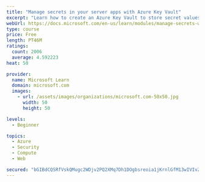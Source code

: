 ```yaml
---
title: "Manage secrets in your server apps with Azure Key Vault"
excerpt: "Learn how to create an Azure Key Vault to store secret values and how to enable secure access to the vault."
webUrl: https://docs.microsoft.com/en-us/learn/modules/manage-secrets-with-azure-key-vault/
type: course
price: Free
length: PT46M
ratings:
  count: 2006
  average: 4.592223
heat: 50

provider:
  name: Microsoft Learn
  domain: microsoft.com
  images:
    - url: /assets/images/organizations/microsoft.com-50x50.jpg
      width: 50
      height: 50

levels:
  - Beginner

topics:
  - Azure
  - Security
  - Compute
  - Web

secured: "bGIBdCQSRfVskQMugc2WDjv2PQ2XMq7Dh1DOgbsreoia1jKrnlGfM13wIVIvZ9JxfKWDaP406nO3zUIKIktNfk0mS05E6exdo/uN1TPUavFh30Rb5oJGzHVxJ6rJrTE5HYUegpWmLqNd/iiLnu+sqNsy5GaD0J0H8PwMAyaIkCjKpoQt4x0O7Hl5cR5+2/6OUR6wNmsK+QjWGfiut7FMMLP0ahYygtkwVE2olITEeJ8IJTZ4rfOKzLBqjRHa4U0q2X8v0+upTKlc+9Kppe+o83SPa5osMytkf/GPPaUxz4OpARFW2f92KdiDeSuMck/jfaVUdpgzgBXrw+yeqFvPU8mxTWVV1gpQ9N0SFmwfZmavNFBNoWdfPey9uTRaXlRsU9AcNcU0nf5jU+SySkfCfEINSTgCcaOdMZpSX6WG46Q=;jarI5CkQbUF3E7RDpMTM/w=="
---
```


